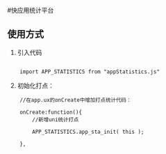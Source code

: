 #快应用统计平台


## 使用方式

1. 引入代码
```
    
    import APP_STATISTICS from "appStatistics.js"

``` 

2. 初始化打点：


```
    //在app.ux的onCreate中增加打点统计代码：

    onCreate:function(){
        //新增uni统计打点
        
        APP_STATISTICS.app_sta_init( this );

    },    

```